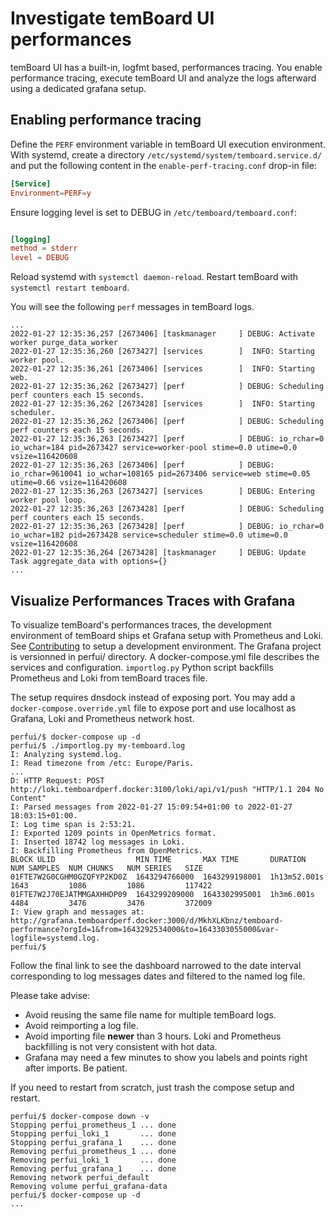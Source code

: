 # Investigate temBoard UI performances

temBoard UI has a built-in, logfmt based, performances tracing. You enable
performance tracing, execute temBoard UI and analyze the logs afterward using a
dedicated grafana setup.


## Enabling performance tracing

Define the `PERF` environment variable in temBoard UI execution environment.
With systemd, create a directory `/etc/systemd/system/temboard.service.d/` and
put the following content in the `enable-perf-tracing.conf` drop-in file:

``` conf
[Service]
Environment=PERF=y
```

Ensure logging level is set to DEBUG in `/etc/temboard/temboard.conf`:

``` conf

[logging]
method = stderr
level = DEBUG

```

Reload systemd with `systemctl daemon-reload`. Restart temBoard with `systemctl
restart temboard`.

You will see the following `perf` messages in temBoard logs.

```
...
2022-01-27 12:35:36,257 [2673406] [taskmanager     ] DEBUG: Activate worker purge_data_worker
2022-01-27 12:35:36,260 [2673427] [services        ]  INFO: Starting worker pool.
2022-01-27 12:35:36,261 [2673406] [services        ]  INFO: Starting web.
2022-01-27 12:35:36,262 [2673427] [perf            ] DEBUG: Scheduling perf counters each 15 seconds.
2022-01-27 12:35:36,262 [2673428] [services        ]  INFO: Starting scheduler.
2022-01-27 12:35:36,262 [2673406] [perf            ] DEBUG: Scheduling perf counters each 15 seconds.
2022-01-27 12:35:36,263 [2673427] [perf            ] DEBUG: io_rchar=0 io_wchar=184 pid=2673427 service=worker-pool stime=0.0 utime=0.0 vsize=116420608
2022-01-27 12:35:36,263 [2673406] [perf            ] DEBUG: io_rchar=9610041 io_wchar=108165 pid=2673406 service=web stime=0.05 utime=0.66 vsize=116420608
2022-01-27 12:35:36,263 [2673427] [services        ] DEBUG: Entering worker pool loop.
2022-01-27 12:35:36,263 [2673428] [perf            ] DEBUG: Scheduling perf counters each 15 seconds.
2022-01-27 12:35:36,263 [2673428] [perf            ] DEBUG: io_rchar=0 io_wchar=182 pid=2673428 service=scheduler stime=0.0 utime=0.0 vsize=116420608
2022-01-27 12:35:36,264 [2673428] [taskmanager     ] DEBUG: Update Task aggregate_data with options={}
...
```


## Visualize Performances Traces with Grafana

To visualize temBoard's performances traces, the development environment of
temBoard ships et Grafana setup with Prometheus and Loki. See
[Contributing](CONTRIBUTING.md) to setup a development environment. The Grafana
project is versionned in perfui/ directory. A docker-compose.yml file describes
the services and configuration. `importlog.py` Python script backfills
Prometheus and Loki from temBoard traces file.

The setup requires dnsdock instead of exposing port. You may add a
`docker-compose.override.yml` file to expose port and use localhost as Grafana,
Loki and Prometheus network host.

``` console
perfui/$ docker-compose up -d
perfui/$ ./importlog.py my-temboard.log
I: Analyzing systemd.log.
I: Read timezone from /etc: Europe/Paris.
...
D: HTTP Request: POST http://loki.temboardperf.docker:3100/loki/api/v1/push "HTTP/1.1 204 No Content"
I: Parsed messages from 2022-01-27 15:09:54+01:00 to 2022-01-27 18:03:15+01:00.
I: Log time span is 2:53:21.
I: Exported 1209 points in OpenMetrics format.
I: Inserted 18742 log messages in Loki.
I: Backfilling Prometheus from OpenMetrics.
BLOCK ULID                  MIN TIME       MAX TIME       DURATION      NUM SAMPLES  NUM CHUNKS   NUM SERIES   SIZE
01FTE7W2G0CGHM0GZQFYP2KD0Z  1643294766000  1643299198001  1h13m52.001s  1643         1086         1086         117422
01FTE7W2J70EJATMMGAXHHDP09  1643299209000  1643302995001  1h3m6.001s   4484         3476         3476         372009
I: View graph and messages at: http://grafana.temboardperf.docker:3000/d/MkhXLKbnz/temboard-performance?orgId=1&from=1643292534000&to=1643303055000&var-logfile=systemd.log.
perfui/$
```

Follow the final link to see the dashboard narrowed to the date interval
corresponding to log messages dates and filtered to the named log file.

Please take advise:

- Avoid reusing the same file name for multiple temBoard logs.
- Avoid reimporting a log file.
- Avoid importing file **newer** than 3 hours. Loki and Prometheus backfilling
  is not very consistent with hot data.
- Grafana may need a few minutes to show you labels and points right after
  imports. Be patient.

If you need to restart from scratch, just trash the compose setup and restart.

``` console
perfui/$ docker-compose down -v
Stopping perfui_prometheus_1 ... done
Stopping perfui_loki_1       ... done
Stopping perfui_grafana_1    ... done
Removing perfui_prometheus_1 ... done
Removing perfui_loki_1       ... done
Removing perfui_grafana_1    ... done
Removing network perfui_default
Removing volume perfui_grafana-data
perfui/$ docker-compose up -d
...
```
